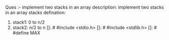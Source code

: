 Ques :- implement two stacks in an array
description: implement two stacks in an array
stacks defination:
1. stack1: 0 to n/2
2. stack2: n/2 to n
[]: # #include <stdio.h>
[]: # #include <stdlib.h>
[]: # #define MAX

